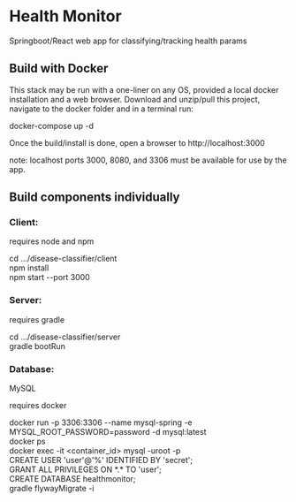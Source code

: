 # Health Monitor
Springboot/React web app for classifying/tracking health params


## Build with Docker
This stack may be run with a one-liner on any OS, provided a local docker installation and a web browser. Download and unzip/pull this project, navigate to the docker folder and in a terminal run:

docker-compose up -d

Once the build/install is done, open a browser to http://localhost:3000

note: localhost ports 3000, 8080, and 3306 must be available for use by the app.


## Build components individually

### Client:

requires node and npm

cd .../disease-classifier/client   
npm install  
npm start --port 3000

### Server:

requires gradle

cd .../disease-classifier/server  
gradle bootRun

### Database:

MySQL

requires docker

docker run -p 3306:3306 --name mysql-spring -e MYSQL_ROOT_PASSWORD=password -d mysql:latest  
docker ps  
docker exec -it <container_id> mysql -uroot -p  
CREATE USER 'user'@'%' IDENTIFIED BY 'secret';  
GRANT ALL PRIVILEGES ON &ast;.&ast; TO 'user';  
CREATE DATABASE healthmonitor;  
gradle flywayMigrate -i  
